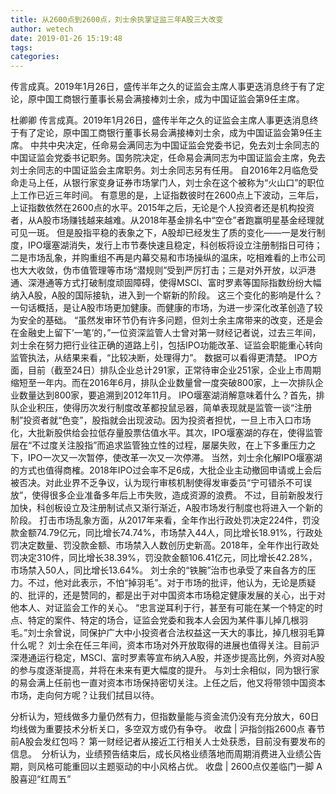 ```yaml
---
title: 从2600点到2600点，刘士余执掌证监三年A股三大改变
author: wetech
date: 2019-01-26 15:19:48
tags: 
categories: 
---
```

传言成真。2019年1月26日，盛传半年之久的证监会主席人事更迭消息终于有了定论，原中国工商银行董事长易会满接棒刘士余，成为中国证监会第9任主席。
<!-- more -->
杜卿卿
传言成真。2019年1月26日，盛传半年之久的证监会主席人事更迭消息终于有了定论，原中国工商银行董事长易会满接棒刘士余，成为中国证监会第9任主席。
中共中央决定，任命易会满同志为中国证监会党委书记，免去刘士余同志的中国证监会党委书记职务。国务院决定，任命易会满同志为中国证监会主席，免去刘士余同志的中国证监会主席职务。刘士余同志另有任用。
自2016年2月临危受命走马上任，从银行家变身证券市场掌门人，刘士余在这个被称为“火山口”的职位上工作已近三年时间。
有意思的是，上证指数彼时在2600点上下波动，三年后，上证指数依然在2600点的水平。2015年之后，无论是个人投资者还是机构投资者，从A股市场赚钱越来越难。从2018年基金排名中“空仓”者跑赢明星基金经理就可见一斑。
但是股指平稳的表象之下，A股却已经发生了质的变化——一是发行制度，IPO堰塞湖消失，发行上市节奏快速且稳定，科创板将设立注册制指日可待；二是市场乱象，并购重组不再是内幕交易和市场操纵的温床，吃相难看的上市公司也大大收敛，伪市值管理等市场“潜规则”受到严厉打击；三是对外开放，以沪港通、深港通等方式打破制度顽固障碍，使得MSCI、富时罗素等国际指数纷纷大幅纳入A股，A股的国际接轨，进入到一个崭新的阶段。
这三个变化的影响是什么？一句话概括，是让A股市场更加健康。而健康的市场，为进一步深化改革创造了较为安全的基础。
“虽然发审环节仍有许多问题，但刘士余主席带来的改变，还是会在金融史上留下’一笔’的，”一位资深监管人士曾对第一财经记者说，过去三年间，刘士余在努力把行业往正确的道路上引，包括IPO功能改革、证监会职能重心转向监管执法，从结果来看，“比较决断，处理得力”。
数据可以看得更清楚。
IPO方面，目前（截至24日）排队企业总计291家，正常待审企业251家，企业上市周期缩短至一年内。而在2016年6月，排队企业数量曾一度突破800家，上一次排队企业数量达到800家，要追溯到2012年11月。
IPO堰塞湖消解意味着什么？首先，排队企业积压，使得历次发行制度改革都投鼠忌器，简单表现就是监管一谈“注册制”投资者就“色变”，股指就会出现波动。因为投资者担忧，一旦上市入口市场化，大批新股供给会拉低存量股票估值水平。其次，IPO堰塞湖的存在，使得监管层在“不过度关注股指”而追求监管独立性的过程，屡屡失败，在上下多重压力之下，IPO一次又一次暂停，使改革一次又一次停滞。
当然，刘士余化解IPO堰塞湖的方式也值得商榷。2018年IPO过会率不足6成，大批企业主动撤回申请或上会后被否决。对此业界不乏争议，认为现行审核机制使得发审委员“宁可错杀不可误放”，使得很多企业准备多年后上市失败，造成资源的浪费。
不过，目前新股发行加快，科创板设立及注册制试点又渐行渐近，A股市场发行制度也将进入一个新的阶段。
打击市场乱象方面，从2017年来看，全年作出行政处罚决定224件，罚没款金额74.79亿元，同比增长74.74%，市场禁入44人，同比增长18.91%，行政处罚决定数量、罚没款金额、市场禁入人数创历史新高。2018年，全年作出行政处罚决定310件，同比增长38.39%，罚没款金额106.41亿元，同比增长42.28%，市场禁入50人，同比增长13.64%。
刘士余的“铁腕”治市也承受了来自各方的压力。不过，他对此表示，不怕“掉羽毛”。对于市场的批评，他认为，无论是质疑的、批评的，还是赞同的，都是出于对中国资本市场稳定健康发展的关心，出于对他本人、对证监会工作的关心。
“忠言逆耳利于行，甚至有可能在某一个特定的时点、特定的案件、特定的场合，证监会党委和我本人会因为某件事儿掉几根羽毛。”刘士余曾说，同保护广大中小投资者合法权益这一天大的事比，掉几根羽毛算什么呢？
刘士余在任三年间，资本市场对外开放取得的进展也值得关注。目前沪深港通运行稳定，MSCI、富时罗素等宣布纳入A股，并逐步提高比例，外资对A股的参与度逐渐提高，并将在未来有更大幅度的提升。
与刘士余相似，同为银行家的易会满上任前也一直对资本市场保持密切关注。上任之后，他又将带领中国资本市场，走向何方呢？让我们拭目以待。
 
 
分析认为，短线做多力量仍然有力，但指数量能与资金流仍没有充分放大，60日均线做为重要技术分析关口，多空双方或仍有争夺。
收盘 | 沪指剑指2600点 春节前A股会发红包吗？
第一财经记者从接近工行相关人士处获悉，目前没有要发布的信息。 
分析认为，业绩预告结束后，成长风格业绩落地而周期消费进入业绩公告期，则风格可能重回以主题驱动的中小风格占优。
收盘 | 2600点仅差临门一脚 A股喜迎“红周五”
